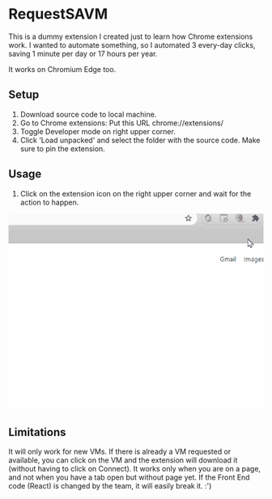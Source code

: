# RequestSAVM

This is a dummy extension I created just to learn how Chrome extensions work. I wanted to automate something, so I automated 3 every-day clicks, saving 1 minute per day or 17 hours per year.

It works on Chromium Edge too.

## Setup

1) Download source code to local machine.
2) Go to Chrome extensions: Put this URL chrome://extensions/
3) Toggle Developer mode on right upper corner.
4) Click 'Load unpacked' and select the folder with the source code. Make sure to pin the extension.

## Usage

1) Click on the extension icon on the right upper corner and wait for the action to happen.

![](demo/pin.gif)

## Limitations

It will only work for new VMs. 
If there is already a VM requested or available, you can click on the VM and the extension will download it (without having to click on Connect).
It works only when you are on a page, and not when you have a tab open but without page yet.
If the Front End code (React) is changed by the team, it will easily break it. :')
